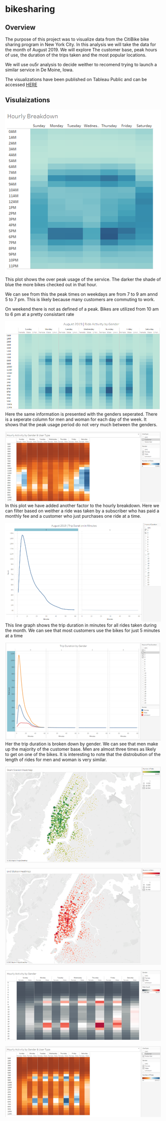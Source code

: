 # bikesharing

## Overview
The purpose of this project was to visualize data from the CitiBike bike sharing program in New York City. In this analysis we will take the data for the month of August 2019. We will explore The customer base, peak hours of use, the duration of the trips taken and the most popular locations.

We will use ou5r analysis to decide weither to recomend trying to launch a similar service in De Moine, Iowa.

The visualizations have been published on Tableau Public and can be accessed [HERE](https://public.tableau.com/app/profile/justin.smith2295/viz/CitiBikeVisualizations_16559565991170/CitiBikeAugust2019?publish=yes)


## Visulaizations

![hourly breakdown](/images/hourly_breakdown.png)
This plot shows the over peak usage of the service. The darker the shade of blue the more bikes checked out in that hour. 

We can see from this the peak times on weekdays are from 7 to 9 am annd 5 to 7 pm. This is likely because many customers are commuting to work.

On weekend there is not as defined of a peak. Bikes are utilized from 10 am to 6 pm at a pretty consistant rate

![gender breakdown by hour](/images/gender_breakdown.png)
Here the same information is presented with the genders seperated. There is a seperate column for men and woman for each day of the week. It shows that the peak usage period do not very much between the genders.

![customer activity by hour](/images/customer_activity.png)
In this plot we have added another factor to the hourly breakdown. Here we can filter based on weither a ride was taken by a subscriber who has paid a monthly fee and a customer who just purchases one ride at a time.

![over all trip duration](/images/trip_duration.png)
This line graph shows the trip duration in minutes for all rides taken during the month. We can see that most customers use the bikes for just 5 minutes at a time

![duration by gender](/images/duration_gender.png)
Her the trip duration is broken down by gender. We can see that men make up the majority of the customer base. Men are almost three times as likely to get on one of the bikes. It is interesting to note that the distrobution of the length of rides for men and woman is very similar.


![start station](/images/start_station.png)

![end station](/images/end_station.png)




![hourly breakdown by gender](/images/hourly_by_gender.png)

![subscriber vs customer](/images/subscriber_activity.png)


